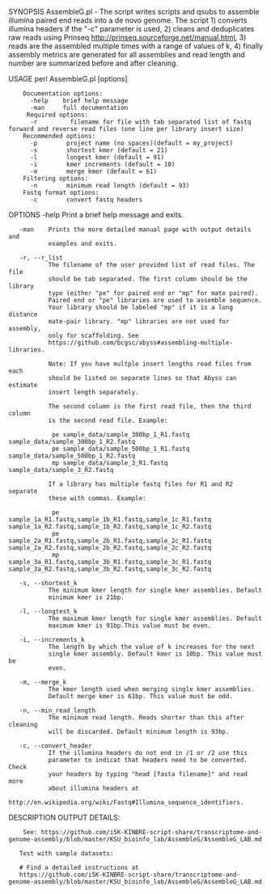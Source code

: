 SYNOPSIS
       AssembleG.pl - The script writes scripts and qsubs to assemble illumina
       paired end reads into a de novo genome. The script 1) converts illumina
       headers if the "-c" parameter is used, 2) cleans and deduplicates raw
       reads using Prinseq http://prinseq.sourceforge.net/manual.html, 3)
       reads are the assembled multiple times with a range of values of k, 4)
       finally assembly metrics are generated for all assemblies and read
       length and number are summarized before and after cleaning.

USAGE
       perl AssembleG.pl [options]

        Documentation options:
          -help    brief help message
          -man     full documentation
         Required options:
          -r	     filename for file with tab separated list of fastq forward and reverse read files (one line per library insert size)
        Recommended options:
          -p        project name (no spaces)(default = my_project)
          -s        shortest kmer (default = 21)
          -l        longest kmer (default = 91)
          -i        kmer increments (default = 10)
          -m        merge kmer (default = 61)
        Filtering options:
          -n        minimum read length (default = 93)
        Fastq format options:
          -c        convert fastq headers

OPTIONS
       -help   Print a brief help message and exits.

       -man    Prints the more detailed manual page with output details and
               examples and exits.

       -r, --r_list
               The filename of the user provided list of read files. The file
               should be tab separated. The first column should be the library
               type (either "pe" for paired end or "mp" for mate paired).
               Paired end or "pe" libraries are used to assemble sequence.
               Your library should be labeled "mp" if it is a long distance
               mate-pair library. "mp" libraries are not used for assembly,
               only for scaffolding. See
               https://github.com/bcgsc/abyss#assembling-multiple-libraries.

               Note: If you have multple insert lengths read files from each
               should be listed on separate lines so that Abyss can estimate
               insert length separately.

               The second column is the first read file, then the third column
               is the second read file. Example:

                pe sample_data/sample_300bp_1_R1.fastq   sample_data/sample_300bp_1_R2.fastq
                pe sample_data/sample_500bp_1_R1.fastq   sample_data/sample_500bp_1_R2.fastq
                mp sample_data/sample_3_R1.fastq   sample_data/sample_3_R2.fastq

               If a library has multiple fastq files for R1 and R2 separate
               these with commas. Example:

                pe sample_1a_R1.fastq,sample_1b_R1.fastq,sample_1c_R1.fastq   sample_1a_R2.fastq,sample_1b_R2.fastq,sample_1c_R2.fastq
                pe sample_2a_R1.fastq,sample_2b_R1.fastq,sample_2c_R1.fastq   sample_2a_R2.fastq,sample_2b_R2.fastq,sample_2c_R2.fastq
                mp sample_3a_R1.fastq,sample_3b_R1.fastq,sample_3c_R1.fastq   sample_3a_R2.fastq,sample_3b_R2.fastq,sample_3c_R2.fastq

       -s, --shortest_k
               The minimum kmer length for single kmer assemblies. Default
               minimum kmer is 21bp.

       -l, --longtest_k
               The maximum kmer length for single kmer assemblies. Default
               maximum kmer is 91bp.This value must be even.

       -i, --increments_k
               The length by which the value of k increases for the next
               single kmer assembly. Default kmer is 10bp. This value must be
               even.

       -m, --merge_k
               The kmer length used when merging single kmer assemblies.
               Default merge kmer is 61bp. This value must be odd.

       -n, --min_read_length
               The minimum read length. Reads shorter than this after cleaning
               will be discarded. Default minimum length is 93bp.

       -c, --convert_header
               If the illumina headers do not end in /1 or /2 use this
               parameter to indicat that headers need to be converted. Check
               your headers by typing "head [fasta filename]" and read more
               about illumina headers at
               http://en.wikipedia.org/wiki/Fastq#Illumina_sequence_identifiers.

DESCRIPTION
       OUTPUT DETAILS:

        See: https://github.com/i5K-KINBRE-script-share/transcriptome-and-genome-assembly/blob/master/KSU_bioinfo_lab/AssembleG/AssembleG_LAB.md

       Test with sample datasets:

       # Find a detailed instructions at
       https://github.com/i5K-KINBRE-script-share/transcriptome-and-genome-assembly/blob/master/KSU_bioinfo_lab/AssembleG/AssembleG_LAB.md